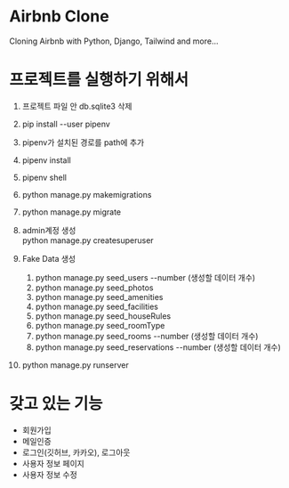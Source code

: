 # Airbnb Clone
Cloning Airbnb with Python, Django, Tailwind and more...

# 프로젝트를 실행하기 위해서
1. 프로젝트 파일 안 db.sqlite3 삭제

2. pip install --user pipenv

3. pipenv가 설치된 경로를 path에 추가

4. pipenv install

5. pipenv shell

6. python manage.py makemigrations

7. python manage.py migrate

8. admin계정 생성<br>
    python manage.py createsuperuser 
9. Fake Data 생성
    1) python manage.py seed_users --number (생성할 데이터 개수)
    2) python manage.py seed_photos
    3) python manage.py seed_amenities
    3) python manage.py seed_facilities
    4) python manage.py seed_houseRules
    5) python manage.py seed_roomType
    6) python manage.py seed_rooms --number (생성할 데이터 개수)
    7) python manage.py seed_reservations --number (생성할 데이터 개수)
10. python manage.py runserver

# 갖고 있는 기능
* 회원가입
* 메일인증
* 로그인(깃허브, 카카오), 로그아웃
* 사용자 정보 페이지
* 사용자 정보 수정
